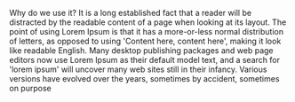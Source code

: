Why do we use it?
It is a long established fact that a reader will be distracted by 
the readable content of a page when looking at its layout. The point 
of using Lorem Ipsum is that it has a more-or-less normal 
distribution of letters, as opposed to using 'Content here, content 
here', making it look like readable English. Many desktop publishing 
packages and web page editors now use Lorem Ipsum as their default 
model text, and a search for 'lorem ipsum' will uncover many web 
sites still in their infancy. Various versions have evolved over the 
years, sometimes by accident, sometimes on purpose